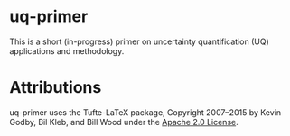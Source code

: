 # uq-primer
This is a short (in-progress) primer on uncertainty quantification (UQ) applications and methodology.

# Attributions
uq-primer uses the Tufte-LaTeX package, Copyright 2007–2015 by Kevin Godby, Bil Kleb, and Bill Wood under the [Apache 2.0 License](http://www.apache.org/licenses/LICENSE-2.0).
